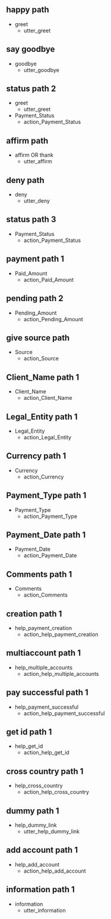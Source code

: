 ## happy path
* greet
  - utter_greet

## say goodbye
* goodbye
  - utter_goodbye

## status path 2
* greet
  - utter_greet
* Payment_Status
  - action_Payment_Status

## affirm path
* affirm OR thank
  - utter_affirm

## deny path
* deny
  - utter_deny

## status path 3
* Payment_Status
  - action_Payment_Status

## payment path 1
* Paid_Amount
  - action_Paid_Amount

## pending path 2
* Pending_Amount
  - action_Pending_Amount

## give source path
* Source
  - action_Source

## Client_Name path 1
* Client_Name
  - action_Client_Name

## Legal_Entity path 1
* Legal_Entity
  - action_Legal_Entity

## Currency path 1
* Currency
  - action_Currency

## Payment_Type path 1
* Payment_Type
  - action_Payment_Type

## Payment_Date path 1
* Payment_Date
  - action_Payment_Date

## Comments path 1
* Comments
  - action_Comments

## creation path 1
* help_payment_creation
  - action_help_payment_creation

## multiaccount path 1
* help_multiple_accounts
  - action_help_multiple_accounts

## pay successful path 1
* help_payment_successful
  - action_help_payment_successful

## get id path 1
* help_get_id
  - action_help_get_id

## cross country path 1
* help_cross_country
  - action_help_cross_country

## dummy path 1
* help_dummy_link
  - utter_help_dummy_link

## add account path 1
* help_add_account 
  - action_help_add_account 

## information path 1
* information
  - utter_information